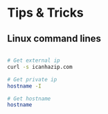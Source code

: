 # Tips & Tricks

## Linux command lines

``` bash 

# Get external ip
curl -s icanhazip.com

# Get private ip
hostname -I

# Get hostname
hostname


``` 
